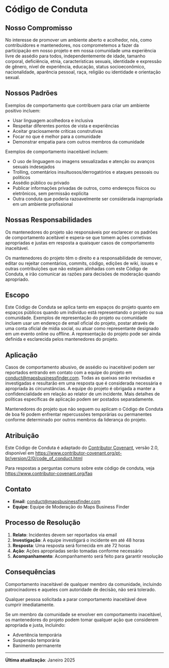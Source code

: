 # Código de Conduta

## Nosso Compromisso

No interesse de promover um ambiente aberto e acolhedor, nós, como contribuidores e mantenedores, nos comprometemos a fazer da participação em nosso projeto e em nossa comunidade uma experiência livre de assédio para todos, independentemente de idade, tamanho corporal, deficiência, etnia, características sexuais, identidade e expressão de gênero, nível de experiência, educação, status socioeconômico, nacionalidade, aparência pessoal, raça, religião ou identidade e orientação sexual.

## Nossos Padrões

Exemplos de comportamento que contribuem para criar um ambiente positivo incluem:

* Usar linguagem acolhedora e inclusiva
* Respeitar diferentes pontos de vista e experiências
* Aceitar graciosamente críticas construtivas
* Focar no que é melhor para a comunidade
* Demonstrar empatia para com outros membros da comunidade

Exemplos de comportamento inaceitável incluem:

* O uso de linguagem ou imagens sexualizadas e atenção ou avanços sexuais indesejados
* Trolling, comentários insultuosos/derrogatórios e ataques pessoais ou políticos
* Assédio público ou privado
* Publicar informações privadas de outros, como endereços físicos ou eletrônicos, sem permissão explícita
* Outra conduta que poderia razoavelmente ser considerada inapropriada em um ambiente profissional

## Nossas Responsabilidades

Os mantenedores do projeto são responsáveis por esclarecer os padrões de comportamento aceitável e espera-se que tomem ações corretivas apropriadas e justas em resposta a quaisquer casos de comportamento inaceitável.

Os mantenedores do projeto têm o direito e a responsabilidade de remover, editar ou rejeitar comentários, commits, código, edições de wiki, issues e outras contribuições que não estejam alinhadas com este Código de Conduta, e irão comunicar as razões para decisões de moderação quando apropriado.

## Escopo

Este Código de Conduta se aplica tanto em espaços do projeto quanto em espaços públicos quando um indivíduo está representando o projeto ou sua comunidade. Exemplos de representação do projeto ou comunidade incluem usar um endereço de email oficial do projeto, postar através de uma conta oficial de mídia social, ou atuar como representante designado em um evento online ou offline. A representação do projeto pode ser ainda definida e esclarecida pelos mantenedores do projeto.

## Aplicação

Casos de comportamento abusivo, de assédio ou inaceitável podem ser reportados entrando em contato com a equipe do projeto em conduct@mapsbusinessfinder.com. Todas as queixas serão revisadas e investigadas e resultarão em uma resposta que é considerada necessária e apropriada às circunstâncias. A equipe do projeto é obrigada a manter a confidencialidade em relação ao relator de um incidente. Mais detalhes de políticas específicas de aplicação podem ser postados separadamente.

Mantenedores do projeto que não seguem ou aplicam o Código de Conduta de boa fé podem enfrentar repercussões temporárias ou permanentes conforme determinado por outros membros da liderança do projeto.

## Atribuição

Este Código de Conduta é adaptado do [Contributor Covenant](https://www.contributor-covenant.org), versão 2.0,
disponível em https://www.contributor-covenant.org/pt-br/version/2/0/code_of_conduct.html

Para respostas a perguntas comuns sobre este código de conduta, veja
https://www.contributor-covenant.org/faq

## Contato

- **Email**: conduct@mapsbusinessfinder.com
- **Equipe**: Equipe de Moderação do Maps Business Finder

## Processo de Resolução

1. **Relato**: Incidentes devem ser reportados via email
2. **Investigação**: A equipe investigará o incidente em até 48 horas
3. **Resposta**: Uma resposta será fornecida em até 72 horas
4. **Ação**: Ações apropriadas serão tomadas conforme necessário
5. **Acompanhamento**: Acompanhamento será feito para garantir resolução

## Consequências

Comportamento inaceitável de qualquer membro da comunidade, incluindo patrocinadores e aqueles com autoridade de decisão, não será tolerado.

Qualquer pessoa solicitada a parar comportamento inaceitável deve cumprir imediatamente.

Se um membro da comunidade se envolver em comportamento inaceitável, os mantenedores do projeto podem tomar qualquer ação que considerem apropriada e justa, incluindo:

- Advertência temporária
- Suspensão temporária
- Banimento permanente

---

**Última atualização**: Janeiro 2025 